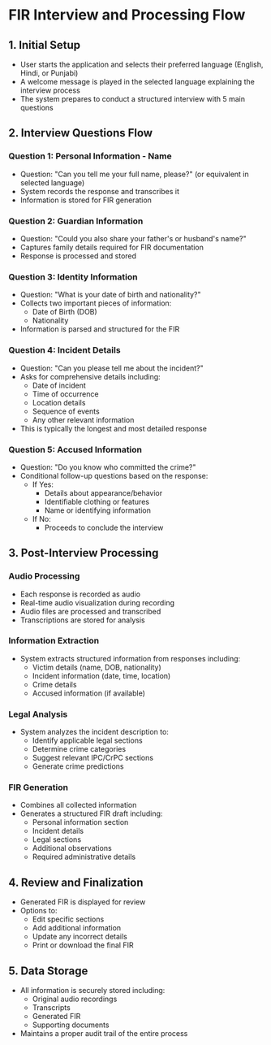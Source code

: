 # FIR Interview and Processing Flow

## 1. Initial Setup
- User starts the application and selects their preferred language (English, Hindi, or Punjabi)
- A welcome message is played in the selected language explaining the interview process
- The system prepares to conduct a structured interview with 5 main questions

## 2. Interview Questions Flow

### Question 1: Personal Information - Name
- Question: "Can you tell me your full name, please?" (or equivalent in selected language)
- System records the response and transcribes it
- Information is stored for FIR generation

### Question 2: Guardian Information
- Question: "Could you also share your father's or husband's name?"
- Captures family details required for FIR documentation
- Response is processed and stored

### Question 3: Identity Information
- Question: "What is your date of birth and nationality?"
- Collects two important pieces of information:
  - Date of Birth (DOB)
  - Nationality
- Information is parsed and structured for the FIR

### Question 4: Incident Details
- Question: "Can you please tell me about the incident?"
- Asks for comprehensive details including:
  - Date of incident
  - Time of occurrence
  - Location details
  - Sequence of events
  - Any other relevant information
- This is typically the longest and most detailed response

### Question 5: Accused Information
- Question: "Do you know who committed the crime?"
- Conditional follow-up questions based on the response:
  - If Yes:
    - Details about appearance/behavior
    - Identifiable clothing or features
    - Name or identifying information
  - If No:
    - Proceeds to conclude the interview

## 3. Post-Interview Processing

### Audio Processing
- Each response is recorded as audio
- Real-time audio visualization during recording
- Audio files are processed and transcribed
- Transcriptions are stored for analysis

### Information Extraction
- System extracts structured information from responses including:
  - Victim details (name, DOB, nationality)
  - Incident information (date, time, location)
  - Crime details
  - Accused information (if available)

### Legal Analysis
- System analyzes the incident description to:
  - Identify applicable legal sections
  - Determine crime categories
  - Suggest relevant IPC/CrPC sections
  - Generate crime predictions

### FIR Generation
- Combines all collected information
- Generates a structured FIR draft including:
  - Personal information section
  - Incident details
  - Legal sections
  - Additional observations
  - Required administrative details

## 4. Review and Finalization
- Generated FIR is displayed for review
- Options to:
  - Edit specific sections
  - Add additional information
  - Update any incorrect details
  - Print or download the final FIR

## 5. Data Storage
- All information is securely stored including:
  - Original audio recordings
  - Transcripts
  - Generated FIR
  - Supporting documents
- Maintains a proper audit trail of the entire process